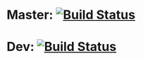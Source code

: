 # Master: [![Build Status](https://travis-ci.org/NFG-Squad/HoneybadgerCMS.svg?branch=master)](https://travis-ci.org/NFG-Squad/HoneybadgerCMS)
# Dev: [![Build Status](https://travis-ci.org/NFG-Squad/HoneybadgerCMS.svg?branch=dev)](https://travis-ci.org/NFG-Squad/HoneybadgerCMS)
